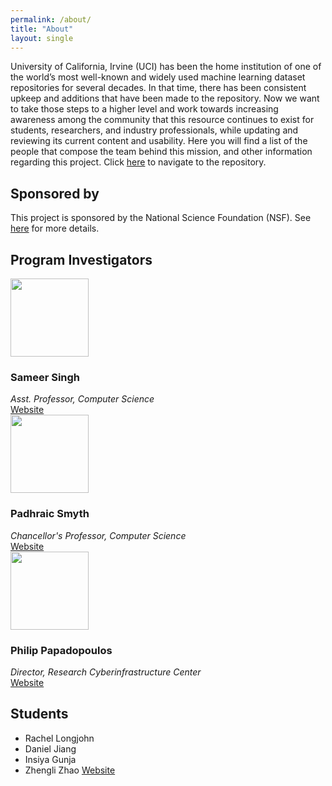 ```yaml
---
permalink: /about/
title: "About"
layout: single
---
```


University of California, Irvine (UCI) has been the home institution of one of the world’s most well-known and widely used machine learning dataset repositories for several decades. In that time, there has been consistent upkeep and additions that have been made to the repository. Now we want to take those steps to a higher level and work towards increasing awareness among the community that this resource continues to exist for students, researchers, and industry professionals, while updating and reviewing its current content and usability. Here you will find a list of the people that compose the team behind this mission, and other information regarding this project. Click <a href="http://archive.ics.uci.edu/ml/index.php">here</a> to navigate to the repository.

## Sponsored by

This project is sponsored by the National Science Foundation (NSF). See [here](https://www.ics.uci.edu/community/news/view_news?id=1643) for more details.

## Program Investigators

<div>
<img class="align-left" width="125px" src="{{ site.url }}{{ site.baseurl }}/assets/images/sameer-singh.jpg">
<h3>Sameer Singh</h3>
<i>Asst. Professor, Computer Science</i><br>
<a href="http://sameersingh.org" class="btn btn">Website</a>
</div>
<div>
<img class="align-left" width="125px" src="{{ site.url }}{{ site.baseurl }}/assets/images/padhraic-smyth.jpg">
<h3>Padhraic Smyth</h3>
<i>Chancellor's Professor, Computer Science</i><br>
<a href="https://www.ics.uci.edu/~smyth/" class="btn">Website</a>
</div>
<div>
<img class="align-left" width="125px" src="{{ site.url }}{{ site.baseurl }}/assets/images/philip-papadopoulos.jpg">
<h3>Philip Papadopoulos</h3>
<i>Director, Research Cyberinfrastructure Center</i><br>
<a href="https://rcic.uci.edu/people.html" class="btn">Website</a>
</div>

## Students

- Rachel Longjohn
- Daniel Jiang
- Insiya Gunja
- Zhengli Zhao <a href="https://zhengliz.github.io" class="btn">Website</a>

